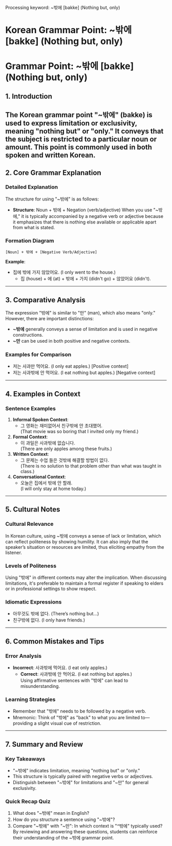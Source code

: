 Processing keyword: ~밖에 [bakke] (Nothing but, only)
# Korean Grammar Point: ~밖에 [bakke] (Nothing but, only)
# Grammar Point: ~밖에 [bakke] (Nothing but, only)
## 1. Introduction
The Korean grammar point "~밖에" (bakke) is used to express limitation or exclusivity, meaning "nothing but" or "only." It conveys that the subject is restricted to a particular noun or amount. This point is commonly used in both spoken and written Korean.
---
## 2. Core Grammar Explanation
### Detailed Explanation
The structure for using "~밖에" is as follows:
- **Structure**: Noun + 밖에 + Negation (verb/adjective)
When you use "~밖에," it is typically accompanied by a negative verb or adjective because it emphasizes that there is nothing else available or applicable apart from what is stated. 
### Formation Diagram
```
[Noun] + 밖에 + [Negative Verb/Adjective]
```
**Example**: 
- 집에 밖에 가지 않았어요. (I only went to the house.)
  - 집 (house) + 에 (at) + 밖에 + 가지 (didn't go) + 않았어요 (didn't).
---
## 3. Comparative Analysis
The expression "밖에" is similar to "만" (man), which also means "only." However, there are important distinctions:
- **~밖에** generally conveys a sense of limitation and is used in negative constructions.
- **~만** can be used in both positive and negative contexts.
### Examples for Comparison
- 저는 사과만 먹어요. (I only eat apples.) [Positive context]
- 저는 사과밖에 안 먹어요. (I eat nothing but apples.) [Negative context]
---
## 4. Examples in Context
### Sentence Examples
1. **Informal Spoken Context**:
   - 그 영화는 재미없어서 친구밖에 안 초대했어.  
     (That movie was so boring that I invited only my friend.)
2. **Formal Context**:
   - 이 과일은 사과밖에 없습니다.  
     (There are only apples among these fruits.)
3. **Written Context**:
   - 그 문제는 수업 들은 것밖에 해결할 방법이 없다.  
     (There is no solution to that problem other than what was taught in class.)
4. **Conversational Context**:
   - 오늘은 집에서 밖에 안 할래.  
     (I will only stay at home today.)
---
## 5. Cultural Notes
### Cultural Relevance
In Korean culture, using ~밖에 conveys a sense of lack or limitation, which can reflect politeness by showing humility. It can also imply that the speaker’s situation or resources are limited, thus eliciting empathy from the listener.
### Levels of Politeness
Using "밖에" in different contexts may alter the implication. When discussing limitations, it's preferable to maintain a formal register if speaking to elders or in professional settings to show respect.
### Idiomatic Expressions
- 아무것도 밖에 없다. (There’s nothing but...)
- 친구밖에 없다. (I only have friends.)
---
## 6. Common Mistakes and Tips
### Error Analysis
- **Incorrect**: 사과밖에 먹어요. (I eat only apples.)  
  - **Correct**: 사과밖에 안 먹어요. (I eat nothing but apples.)  
  Using affirmative sentences with "밖에" can lead to misunderstanding.
### Learning Strategies
- Remember that "밖에" needs to be followed by a negative verb. 
- Mnemonic: Think of "밖에" as "back" to what you are limited to—providing a slight visual cue of restriction.
---
## 7. Summary and Review
### Key Takeaways
- "~밖에" indicates limitation, meaning "nothing but" or "only."
- This structure is typically paired with negative verbs or adjectives.
- Distinguish between "~밖에" for limitations and "~만" for general exclusivity.
### Quick Recap Quiz
1. What does "~밖에" mean in English?
2. How do you structure a sentence using "~밖에"?
3. Compare "~밖에" with "~만": In which context is "^밖에" typically used?
By reviewing and answering these questions, students can reinforce their understanding of the ~밖에 grammar point.
